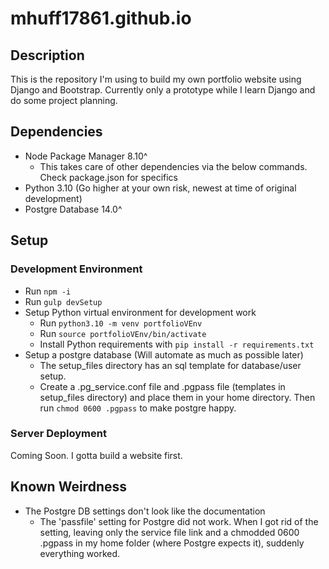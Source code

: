 # mhuff17861.github.io

## Description

This is the repository I'm using to build my own portfolio website using Django and Bootstrap. Currently only a prototype while I learn Django and do some project planning.

## Dependencies

- Node Package Manager 8.10^
  - This takes care of other dependencies via the below commands. Check package.json for specifics
- Python 3.10 (Go higher at your own risk, newest at time of original development)
- Postgre Database 14.0^

## Setup

### Development Environment

- Run `npm -i`
- Run `gulp devSetup`
- Setup Python virtual environment for development work
  - Run `python3.10 -m venv portfolioVEnv`
  - Run `source portfolioVEnv/bin/activate`
  - Install Python requirements with `pip install -r requirements.txt`
- Setup a postgre database (Will automate as much as possible later)
  - The setup_files directory has an sql template for database/user setup.
  - Create a .pg_service.conf file and .pgpass file (templates in setup_files directory) and place them in your home directory. Then run `chmod 0600 .pgpass` to make postgre happy.

### Server Deployment

Coming Soon. I gotta build a website first.

## Known Weirdness

- The Postgre DB settings don't look like the documentation
  - The 'passfile' setting for Postgre did not work. When I got rid of the setting, leaving only the service file link and a chmodded 0600 .pgpass in my home folder (where Postgre expects it), suddenly everything worked.

